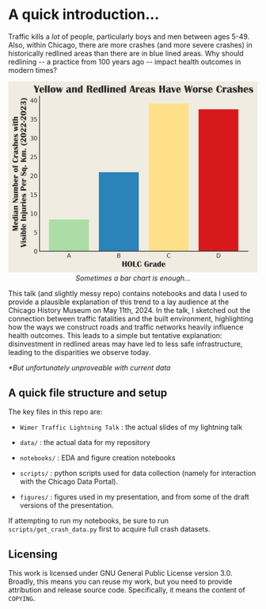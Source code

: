 # A quick introduction...

Traffic kills a _lot_ of people, particularly boys and men between ages 5-49. Also, within Chicago, there
are more crashes (and more severe crashes) in historically redlined areas than there are in blue lined
areas. Why should redlining -- a practice from 100 years ago -- impact health outcomes in modern times?

<p align='center'>
   <img src="https://github.com/bucketteOfIvy/traffic-talk/blob/main/figures/injuries_per_redlined_areas.png?raw=true" data-canonical-src="https://github.com/bucketteOfIvy/traffic-talk/blob/main/figures/injuries_per_redlined_areas.png?raw=true" width="600" alt="Bar chart of median visible injuries in crashes per HOLC area grade in 2022-2023 Chicago. A and B graded areas (i.e blue and greenlined areas) have about half as many injuries per square kilometer as C and D graded areas (i.e. yellow and red lined areas)." />
  <br>
  <em>Sometimes a bar chart is enough...</em>
</p>
This talk (and slightly messy repo) contains notebooks and data I used to provide a plausible explanation
of this trend to a lay audience at the Chicago History Museum on May 11th, 2024. In the talk, I sketched
out the connection between traffic fatalities and the built environment, highlighting how the ways we
construct roads and traffic networks heavily influence health outcomes. This leads to a simple but tentative
explanation: disinvestment in redlined areas may have led to less safe infrastructure, leading to the
disparities we observe today.

_*But unfortunately unproveable with current data_

## A quick file structure and setup

The key files in this repo are:

* `Wimer Traffic Lightning Talk` : the actual slides of my lightning talk

* `data/` : the actual data for my repository

* `notebooks/` : EDA and figure creation notebooks

* `scripts/` : python scripts used for data collection (namely for interaction with the Chicago Data Portal).

* `figures/` : figures used in my presentation, and from some of the draft versions of the presentation.

If attempting to run my notebooks, be sure to run `scripts/get_crash_data.py` first to acquire full crash datasets.

## Licensing

This work is licensed under GNU General Public License version 3.0. Broadly, this means you can reuse my work,
but you need to provide attribution and release source code. Specifically, it means the content of `COPYING`. 

